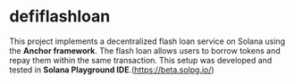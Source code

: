 # defiflashloan
This project implements a decentralized flash loan service on Solana using the **Anchor framework**. The flash loan allows users to borrow tokens and repay them within the same transaction. This setup was developed and tested in **Solana Playground IDE**.(https://beta.solpg.io/)

